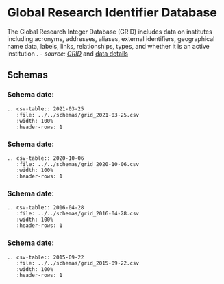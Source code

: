 # Global Research Identifier Database

The Global Research Integer Database (GRID) includes data on institutes including acronyms, 
addresses, aliases, external identifiers, geographical name data, labels, links, 
relationships, types, and whether it is an active institution
. _- source: [GRID](https://www.grid.ac/)_ 
and [data details](https://www.grid.ac/format)

## Schemas

### Schema date: 
``` eval_rst
.. csv-table:: 2021-03-25
   :file: ../../schemas/grid_2021-03-25.csv
   :width: 100%
   :header-rows: 1
```

### Schema date: 
``` eval_rst
.. csv-table:: 2020-10-06
   :file: ../../schemas/grid_2020-10-06.csv
   :width: 100%
   :header-rows: 1
```

### Schema date: 
``` eval_rst
.. csv-table:: 2016-04-28
   :file: ../../schemas/grid_2016-04-28.csv
   :width: 100%
   :header-rows: 1
```

### Schema date: 
``` eval_rst
.. csv-table:: 2015-09-22
   :file: ../../schemas/grid_2015-09-22.csv
   :width: 100%
   :header-rows: 1
```
